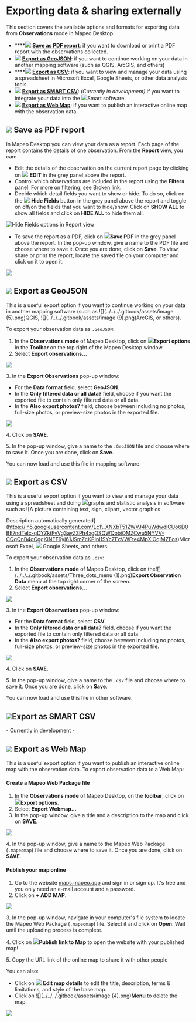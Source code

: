 # Exporting data & sharing externally

This section covers the available options and formats for exporting data from **Observations** mode in Mapeo Desktop.&#x20;

* ****![](../../../.gitbook/assets/report\_pdf.png) [**Save as PDF report**](exporting-and-sharing-externally.md#undefined): if you want to download or print a PDF report with the observations collected.&#x20;
* ![](../../../.gitbook/assets/map\_GeoJSON.png) [**Export as GeoJSON**](exporting-and-sharing-externally.md#export-as-geojson): if you want to continue working on your data in another mapping software (such as QGIS, ArcGIS, and others)
* ****![](../../../.gitbook/assets/spreadsheet\_icon.png) [**Export as CSV**](exporting-and-sharing-externally.md#export-as-csv): if you want to view and manage your data using a spreadsheet in Microsoft Excel, Google Sheets, or other data analysis tools.
* ![](../../../.gitbook/assets/SMART\_Collect.png) [**Export as SMART CSV**](exporting-and-sharing-externally.md#export-as-smart-csv): _(Currently in development)_ if you want to integrate your data into the ![](../../../.gitbook/assets/SMART\_Collect.png)Smart software.
* ![](../../../.gitbook/assets/Webmap\_icon.png) [**Export as Web Map**](exporting-and-sharing-externally.md#export-as-web-map): if you want to publish an interactive online map with the observation data.

## ![](../../../.gitbook/assets/report\_pdf.png) Save as PDF report

In Mapeo Desktop you can view your data as a report. Each page of the report contains the details of one observation. From the **Report** view, you can:

* Edit the details of the observation on the current report page by clicking on ![](../../../.gitbook/assets/app\_icons\_Edit-pencil.png) **EDIT** in the grey panel above the report.
* Control which observations are included in the report using the **Filters** panel. For more on filtering, see [Broken link](broken-reference "mention").
* Decide which detail fields you want to show or hide. To do so, click on the ![](../../../.gitbook/assets/hide.png) **Hide Fields** button in the grey panel above the report and toggle on off/on the fields that you want to hide/show. Click on **SHOW ALL** to show all fields and click on **HIDE ALL** to hide them all.

![Hide Fields options in Report view](../../../.gitbook/assets/Md\_report\_view\_hide\_fields.jpg)

* To save the report as a PDF, click on ![](https://lh3.googleusercontent.com/dNbEvCBJDrGxlRSmnI05llr4kgTd-zZcIOnSIV5PTvKnE\_CxS7L9fdpces4G7GL60GDJHG6YuKHvTWdq2gneZGEr9z32j4myi3peM2MWw7DxmzF3Tngy118gsWyb7WPAkKCaSv02)**Save PDF** in the grey panel above the report. In the pop-up window, give a name to the PDF file and choose where to save it. Once you are done, click on **Save**. To view, share or print the report, locate the saved file on your computer and click on it to open it.&#x20;

![](../../../.gitbook/assets/Md\_report\_save\_pdf.jpg)

## ![](../../../.gitbook/assets/map\_GeoJSON.png) Export as GeoJSON

This is a useful export option if you want to continue working on your data in another mapping software (such as ![](../../../.gitbook/assets/image (5).png)QGIS, ![](../../../.gitbook/assets/image (9).png)ArcGIS, or others).&#x20;

To export your observation data as `.GeoJSON`:

1. In the **Observations mode** of Mapeo Desktop, click on ![](../../../.gitbook/assets/ico\_export.png)**Export options** in the **Toolbar** on the top right of the Mapeo Desktop window.
2. Select **Export observations...**

![](../../../.gitbook/assets/Md\_Export\_observations\_menu.jpg)

3\. In the **Export Observations** pop-up window:&#x20;

* For the **Data format** field, select **GeoJSON**.
* In the **Only filtered data or all data?** field, choose if you want the exported file to contain only filtered data or all data.
* In the **Also export photos?** field, choose between including no photos, full-size photos, or preview-size photos in the exported file.

![](../../../.gitbook/assets/Md\_export\_obs\_geojson.jpg)

4\. Click on **SAVE**.

5\. In the pop-up window, give a name to the `.GeoJSON` file and choose where to save it. Once you are done, click on **Save**.&#x20;

You can now load and use this file in mapping software.&#x20;

## ![](../../../.gitbook/assets/spreadsheet\_icon.png) Export as CSV

This is a useful export option if you want to view and manage your data using a spreadsheet and doing ![](../../../.gitbook/assets/graph)graphs and statistic analysis in software such as ![A picture containing text, sign, clipart, vector graphics

Description automatically generated](https://lh5.googleusercontent.com/Lc1\_XNXbT51ZWVJ4PuWdwdlCUo6D0BE7ndTelc-qDYZktFvVg3ayZ3Ph4xgQSQWQobiOMZCwu5NYVV-CQqQnB4dCggKiNEF9yl61JSmZcKPIpl1SYcZEcVWFte4MpXlOqlMZEos)Microsoft Excel, ![](../../../.gitbook/assets/Google\_sheets\_icon.jpg) Google Sheets, and others.&#x20;

To export your observation data as `.csv`:

1. In the **Observations mode** of Mapeo Desktop, click on the![](../../../.gitbook/assets/Three\_dots\_menu (1).png)**Export Observation Data** menu at the top right corner of the screen.
2. Select **Export observations...**

![](../../../.gitbook/assets/Md\_Export\_observations\_menu.jpg)

3\. In the **Export Observations** pop-up window:&#x20;

* For the **Data format** field, select **CSV**.
* In the **Only filtered data or all data?** field, choose if you want the exported file to contain only filtered data or all data.
* In the **Also export photos?** field, choose between including no photos, full-size photos, or preview-size photos in the exported file.

![](../../../.gitbook/assets/Md\_export\_obs\_csv.jpg)

4\. Click on **SAVE**.

5\. In the pop-up window, give a name to the `.csv` file and choose where to save it. Once you are done, click on **Save**.&#x20;

You can now load and use this file in other software.&#x20;

## ![](../../../.gitbook/assets/SMART\_Collect.png)Export as SMART CSV

\- Currently in development -

## ![](../../../.gitbook/assets/Webmap\_icon.png) Export as Web Map

This is a useful export option if you want to publish an interactive online map with the observation data. To export observation data to a Web Map:

#### Create a Mapeo Web Package file

1. In the **Observations mode** of Mapeo Desktop, on the **toolbar**, click on ![](../../../.gitbook/assets/ico\_export.png)**Export options**.
2. Select **Export Webmap...**
3. In the pop-up window, give a title and a description to the map and click on **SAVE**.

![](../../../.gitbook/assets/Md\_Web\_map\_export\_window.jpg)

4\. In the pop-up window, give a name to the Mapeo Web Package (`.mapeomap`) file and choose where to save it. Once you are done, click on **SAVE**.&#x20;

#### Publish your map online

1. Go to the website [maps.mapeo.app](https://maps.mapeo.app/auth/login) and sign in or sign up. It's free and you only need an e-mail account and a password.
2. Click on **+ ADD MAP**.

![](../../../.gitbook/assets/Md\_Web\_map\_add\_map.jpg)

3\. In the pop-up window, navigate in your computer's file system to locate the Mapeo Web Package (`.mapeomap`) file. Select it and click on **Open**. Wait until the uploading process is complete.

4\. Click on ![](../../../.gitbook/assets/Webmaps\_link\_to\_map.png)**Publish link to Map** to open the website with your published map!&#x20;

5\. Copy the URL link of the online map to share it with other people

You can also:

* Click on ![](../../../.gitbook/assets/Webmaps\_edit\_icon.jpg) **Edit map details** to edit the title, description, terms & limitations, and style of the base map.&#x20;
* Click on ![](../../../.gitbook/assets/image (4).png)**Menu** to delete the map.

![](../../../.gitbook/assets/Mapeo\_web\_maps\_buttons.jpg)

​
